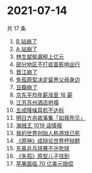# 2021-07-14

共 17 条

<!-- BEGIN -->
<!-- 最后更新时间 Wed Jul 14 2021 14:06:53 GMT+0800 (China Standard Time) -->

1. [B 站崩了](https://www.zhihu.com/search?q=b站崩了)
1. [A 站崩了](https://www.zhihu.com/search?q=A站崩了)
1. [林生斌偷漏税上亿元](https://www.zhihu.com/search?q=林生斌)
1. [部分地区不打疫苗影响出行](https://www.zhihu.com/search?q=疫苗)
1. [晋江崩了](https://www.zhihu.com/search?q=晋江崩了)
1. [失孤原型决定留养父母身边](https://www.zhihu.com/search?q=失孤原型)
1. [豆瓣崩了](https://www.zhihu.com/search?q=豆瓣崩了)
1. [京东平均年薪涨至 16 薪](https://www.zhihu.com/search?q=京东)
1. [江苏苏州酒店坍塌](https://www.zhihu.com/search?q=酒店坍塌)
1. [五成降噪耳机不达标](https://www.zhihu.com/search?q=降噪耳机)
1. [明日方舟故事集「如我所见」](https://www.zhihu.com/search?q=明日方舟)
1. [海贼王 1019 话情报](https://www.zhihu.com/search?q=海贼王)
1. [我的世界创始人称游戏已死](https://www.zhihu.com/search?q=我的世界)
1. [《原神》成辩论世界杯辩题](https://www.zhihu.com/search?q=原神)
1. [东奥乒乓球赛不许吹球](https://www.zhihu.com/search?q=乒乓球)
1. [《失孤》原型儿子找到](https://www.zhihu.com/search?q=失孤)
1. [苹果面临 70 亿美元赔偿](https://www.zhihu.com/search?q=苹果)

<!-- END -->
